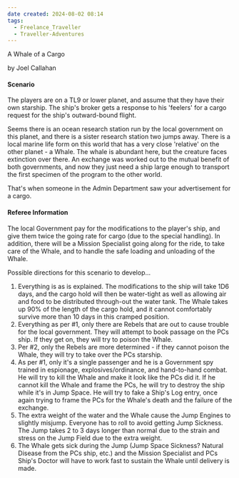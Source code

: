 ```yaml
---
date created: 2024-08-02 08:14
tags:
  - Freelance_Traveller
  - Traveller-Adventures
---
```


A Whale of a Cargo

by Joel Callahan

#### Scenario

The players are on a TL9 or lower planet, and assume that they have their own starship. The ship's broker gets a response to his 'feelers' for a cargo request for the ship's outward-bound flight.

Seems there is an ocean research station run by the local government on this planet, and there is a sister research station two jumps away. There is a local marine life form on this world that has a very close 'relative' on the other planet - a Whale. The whale is abundant here, but the creature faces extinction over there. An exchange was worked out to the mutual benefit of both governments, and now they just need a ship large enough to transport the first specimen of the program to the other world.

That's when someone in the Admin Department saw your advertisement for a cargo.

#### Referee Information

The local Government pay for the modifications to the player's ship, and give them twice the going rate for cargo (due to the special handling). In addition, there will be a Mission Specialist going along for the ride, to take care of the Whale, and to handle the safe loading and unloading of the Whale.

Possible directions for this scenario to develop...

1. Everything is as is explained. The modifications to the ship will take 1D6 days, and the cargo hold will then be water-tight as well as allowing air and food to be distributed through-out the water tank. The Whale takes up 90% of the length of the cargo hold, and it cannot comfortably survive more than 10 days in this cramped position.
2. Everything as per #1, only there are Rebels that are out to cause trouble for the local government. They will attempt to book passage on the PCs ship. If they get on, they will try to poison the Whale.
3. Per #2, only the Rebels are more determined - if they cannot poison the Whale, they will try to take over the PCs starship.
4. As per #1, only it's a single passenger and he is a Government spy trained in espionage, explosives/ordinance, and hand-to-hand combat. He will try to kill the Whale and make it look like the PCs did it. If he cannot kill the Whale and frame the PCs, he will try to destroy the ship while it's in Jump Space. He will try to fake a Ship's Log entry, once again trying to frame the PCs for the Whale's death and the failure of the exchange.
5. The extra weight of the water and the Whale cause the Jump Engines to slightly misjump. Everyone has to roll to avoid getting Jump Sickness. The Jump takes 2 to 3 days longer than normal due to the strain and stress on the Jump Field due to the extra weight.
6. The Whale gets sick during the Jump (Jump Space Sickness? Natural Disease from the PCs ship, etc.) and the Mission Specialist and PCs Ship's Doctor will have to work fast to sustain the Whale until delivery is made.
